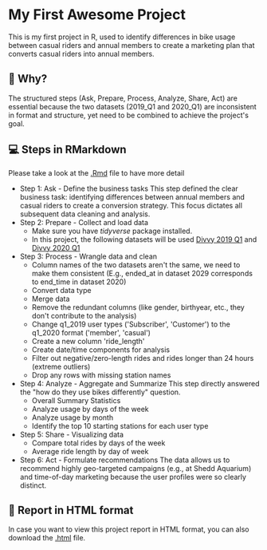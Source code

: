 # My First Awesome Project

This is my first project in R, used to identify differences in bike usage between casual riders and annual members to create a marketing plan that converts casual riders into annual members.


## 🤔 Why?

The structured steps (Ask, Prepare, Process, Analyze, Share, Act) are essential because the two datasets (2019_Q1 and 2020_Q1) are inconsistent in format and structure, yet need to be combined to achieve the project's goal.

## 💻 Steps in RMarkdown
Please take a look at the [.Rmd](https://github.com/Behindpea/bike_share/blob/main/Cyclistic_RMarkdown.Rmd) file to have more detail

* Step 1: Ask - Define the business tasks
This step defined the clear business task: identifying differences between annual members and casual riders to create a conversion strategy. This focus dictates all subsequent data cleaning and analysis.
* Step 2: Prepare - Collect and load data
	- Make sure you have *tidyverse* package installed.
  - In this project, the following datasets will be used [Divvy 2019 Q1](https://docs.google.com/spreadsheets/d/1uCTsHlZLm4L7-ueaSLwDg0ut3BP_V4mKDo2IMpaXrk4/template/preview?resourcekey=0-dQAUjAu2UUCsLEQQt20PDA#gid=1797029090) and [Divvy 2020 Q1](https://docs.google.com/spreadsheets/d/179QVLO_yu5BJEKFVZShsKag74ZaUYIF6FevLYzs3hRc/template/preview#gid=640449855)
* Step 3: Process - Wrangle data and clean
	- Column names of the two datasets aren't the same, we need to make them consistent (E.g., ended_at in dataset 2029 corresponds to end_time in dataset 2020)
  -  Convert data type
	-  Merge data
	-  Remove the redundant columns (like gender, birthyear, etc., they don't contribute to the analysis)
	-  Change q1_2019 user types ('Subscriber', 'Customer') to the q1_2020 format ('member', 'casual')
	-  Create a new column 'ride_length'
	-  Create date/time components for analysis
	-  Filter out negative/zero-length rides and rides longer than 24 hours (extreme outliers)
	-  Drop any rows with missing station names
* Step 4: Analyze - Aggregate and Summarize
This step directly answered the "how do they use bikes differently" question.
	-  Overall Summary Statistics
  -  Analyze usage by days of the week
	-  Analyze usage by month
	-  Identify the top 10 starting stations for each user type
* Step 5: Share - Visualizing data
	-  Compare total rides by days of the week
  -  Average ride length by day of week
* Step 6: Act - Formulate recommendations
The data allows us to recommend highly geo-targeted campaigns (e.g., at Shedd Aquarium) and time-of-day marketing because the user profiles were so clearly distinct.

## 🚀 Report in HTML format

In case you want to view this project report in HTML format, you can also download the [.html](https://github.com/Behindpea/bike_share/blob/main/Cyclistic_RMarkdown.html) file.
